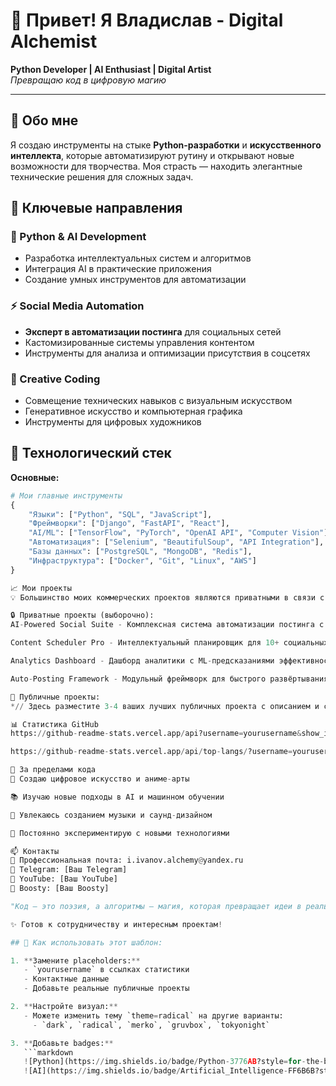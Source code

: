 # 👋 Привет! Я Владислав - Digital Alchemist

**Python Developer | AI Enthusiast | Digital Artist**  
*Превращаю код в цифровую магию*

---

## 🚀 Обо мне

Я создаю инструменты на стыке **Python-разработки** и **искусственного интеллекта**, которые автоматизируют рутину и открывают новые возможности для творчества. Моя страсть — находить элегантные технические решения для сложных задач.

## 💼 Ключевые направления

### 🤖 Python & AI Development
- Разработка интеллектуальных систем и алгоритмов
- Интеграция AI в практические приложения
- Создание умных инструментов для автоматизации

### ⚡ Social Media Automation
- **Эксперт в автоматизации постинга** для социальных сетей
- Кастомизированные системы управления контентом
- Инструменты для анализа и оптимизации присутствия в соцсетях

### 🎨 Creative Coding
- Совмещение технических навыков с визуальным искусством
- Генеративное искусство и компьютерная графика
- Инструменты для цифровых художников

## 🔧 Технологический стек

**Основные:**
```python
# Мои главные инструменты
{
    "Языки": ["Python", "SQL", "JavaScript"],
    "Фреймворки": ["Django", "FastAPI", "React"],
    "AI/ML": ["TensorFlow", "PyTorch", "OpenAI API", "Computer Vision"],
    "Автоматизация": ["Selenium", "BeautifulSoup", "API Integration"],
    "Базы данных": ["PostgreSQL", "MongoDB", "Redis"],
    "Инфраструктура": ["Docker", "Git", "Linux", "AWS"]
}

📈 Мои проекты
💡 Большинство моих коммерческих проектов являются приватными в связи с NDA и коммерческой тайной

🔒 Приватные проекты (выборочно):
AI-Powered Social Suite - Комплексная система автоматизации постинга с AI-генерацией контента

Content Scheduler Pro - Интеллектуальный планировщик для 10+ социальных платформ

Analytics Dashboard - Дашборд аналитики с ML-предсказаниями эффективности контента

Auto-Posting Framework - Модульный фреймворк для быстрого развёртывания систем автоматизации

🌟 Публичные проекты:
*// Здесь разместите 3-4 ваших лучших публичных проекта с описанием и ссылками*

📊 Статистика GitHub
https://github-readme-stats.vercel.app/api?username=yourusername&show_icons=true&theme=radical

https://github-readme-stats.vercel.app/api/top-langs/?username=yourusername&layout=compact&theme=radical

🎨 За пределами кода
🎯 Создаю цифровое искусство и аниме-арты

📚 Изучаю новые подходы в AI и машинном обучении

🎹 Увлекаюсь созданием музыки и саунд-дизайном

🌱 Постоянно экспериментирую с новыми технологиями

📫 Контакты
💼 Профессиональная почта: i.ivanov.alchemy@yandex.ru
📱 Telegram: [Ваш Telegram]
🎨 YouTube: [Ваш YouTube]
💬 Boosty: [Ваш Boosty]

"Код — это поэзия, а алгоритмы — магия, которая превращает идеи в реальность"

✨ Готов к сотрудничеству и интересным проектам!

## 🔧 Как использовать этот шаблон:

1. **Замените placeholders:**
   - `yourusername` в ссылках статистики
   - Контактные данные
   - Добавьте реальные публичные проекты

2. **Настройте визуал:**
   - Можете изменить тему `theme=radical` на другие варианты:
     - `dark`, `radical`, `merko`, `gruvbox`, `tokyonight`

3. **Добавьте badges:**
   ```markdown
   ![Python](https://img.shields.io/badge/Python-3776AB?style=for-the-badge&logo=python&logoColor=white)
   ![AI](https://img.shields.io/badge/Artificial_Intelligence-FF6B6B?style=for-the-badge&logo=ai&logoColor=white)
